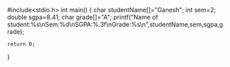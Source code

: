 #include<stdio.h>
int main()
{
    char studentName[]="Ganesh";
    int sem=2;
    double sgpa=8.41;
    char grade[]="A";
    printf("Name of student:%s\nSem:%d\nSGPA:%.3f\nGrade:%s\n",studentName,sem,sgpa,grade);

    return 0;
}
